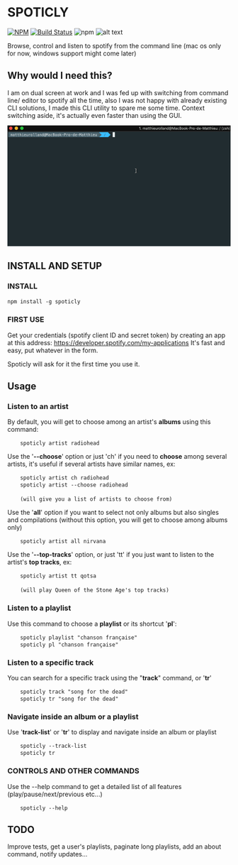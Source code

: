 
# SPOTICLY

[![NPM](https://nodei.co/npm/spoticly.png)](https://nodei.co/npm/spoticly/) [![Build Status](https://travis-ci.org/breizoreol/spoticly.svg?branch=master)](https://travis-ci.org/breizoreol/spoticly) ![npm](https://img.shields.io/npm/dt/spoticly.svg) ![alt text](https://img.shields.io/npm/dt/spoticly.svg) 


Browse, control and listen to spotify from the command line (mac os only for now, windows support might come later)

## Why would I need this?
I am on dual screen at work and I was fed up with switching from command line/ editor to spotify all the time, also I was not happy with already existing CLI solutions, I made this CLI utility to spare me some time. Context switching aside, it's actually even faster than using the GUI. 

![alt text](https://github.com//breizoreol/spoticly/blob/master/demo.gif?raw=true) 

## INSTALL AND SETUP

### INSTALL

```
npm install -g spoticly

````

### FIRST USE
Get your credentials (spotify client ID and secret token) by creating an app at this address: https://developer.spotify.com/my-applications
It's fast and easy, put whatever in the form.

Spoticly will ask for it the first time you use it.

## Usage

### Listen to an artist
By default, you will get to choose among an artist's **albums** using this command:
```
    spoticly artist radiohead
````

Use the '**--choose**' option or just 'ch' if you need to **choose** among several artists, it's useful if several artists have similar names, ex:
```
    spoticly artist ch radiohead
    spoticly artist --choose radiohead

    (will give you a list of artists to choose from)
````

Use the '**all**' option if you want to select not only albums but also singles and compilations (without this option, you will get to choose among albums only)

```
    spoticly artist all nirvana
````

Use the '**--top-tracks**' option, or just 'tt' if you just want to listen to the artist's **top tracks**, ex:

````
    spoticly artist tt qotsa

    (will play Queen of the Stone Age's top tracks)
````

### Listen to a playlist

Use this command to choose a **playlist** or its shortcut '**pl**':

```
    spoticly playlist "chanson française"    
    spoticly pl "chanson française"
````

### Listen to a specific track

You can search for a specific track using the "**track**" command, or '**tr**'

```
    spoticly track "song for the dead"
    spoticly tr "song for the dead"
````

### Navigate inside an album or a playlist
Use '**track-list**' or '**tr**' to display and navigate inside an album or playlist

```
    spoticly --track-list
    spoticly tr
````


### CONTROLS AND OTHER COMMANDS

Use the --help command to get a detailed list of all features (play/pause/next/previous etc...)
````
    spoticly --help
````

## TODO

 Improve tests, get a user's playlists, paginate long playlists, add an about command, notify updates...





